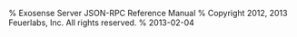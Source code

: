 % Exosense Server JSON-RPC Reference Manual
% Copyright 2012, 2013 Feuerlabs, Inc. All rights reserved.
% 2013-02-04
